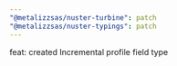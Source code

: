 ```yaml
---
"@metalizzsas/nuster-turbine": patch
"@metalizzsas/nuster-typings": patch
---
```


feat: created Incremental profile field type

